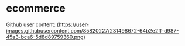 # ecommerce

Github user content: (https://user-images.githubusercontent.com/85820227/231498672-64b2e2ff-d987-45a3-bca6-5d8d89759360.png)
